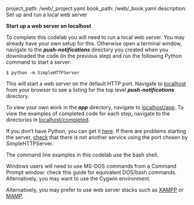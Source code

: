 project_path: /web/_project.yaml
book_path: /web/_book.yaml
description: Set up and run a local web server

**Start up a web server on localhost**

To complete this codelab you will need to run a local web server. You may
already have your own setup for this. Otherwise open a terminal window,
navigate to the **_push-notifications_** directory you created when you
downloaded the code (in the previous step) and run the following Python command to start a server:

<div class="highlight"><pre><code class="language-bash" data-lang="bash"><span class="nv">$ </span>python -m SimpleHTTPServer</code></pre></div>

This will start a web server on the default HTTP port. Navigate to [localhost](http://localhost) from your browser to see a listing for the top level **_push-notifications_** directory.

To view your own work in the **_app_** directory, navigate to [localhost/app](http://localhost/app). To view the examples of completed code for each step, navigate to the directories in [localhost/completed](http://localhost/completed).

If you don't have Python, you can get it [here](https://www.python.org/downloads/). If there are problems starting the server, [check](https://www.google.com/search?q=what+is+using+port) that there is not another service using the port chosen by SimpleHTTPServer.

The command line examples in this codelab use the bash shell.

Windows users will need to use MS-DOS commands from a Command Prompt window: check this guide for equivalent DOS/bash commands. Alternatively, you may want to use the Cygwin environment.

 Alternatively, you may prefer to use web server stacks such as [XAMPP](https://www.apachefriends.org/index.html) or [MAMP](https://www.mamp.info/en/).

